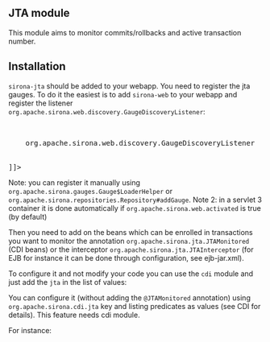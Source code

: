 <!---
Licensed to the Apache Software Foundation (ASF) under one
or more contributor license agreements.  See the NOTICE file
distributed with this work for additional information
regarding copyright ownership.  The ASF licenses this file
to you under the Apache License, Version 2.0 (the
"License"); you may not use this file except in compliance
with the License.  You may obtain a copy of the License at

  http://www.apache.org/licenses/LICENSE-2.0

Unless required by applicable law or agreed to in writing,
software distributed under the License is distributed on an
"AS IS" BASIS, WITHOUT WARRANTIES OR CONDITIONS OF ANY
KIND, either express or implied.  See the License for the
specific language governing permissions and limitations
under the License.
-->
## JTA module

This module aims to monitor commits/rollbacks and active transaction number.

## Installation

`sirona-jta` should be added to your webapp. You need to register the jta gauges. To do it the easiest is
to add `sirona-web` to your webapp and register the listener `org.apache.sirona.web.discovery.GaugeDiscoveryListener`:

<pre class="prettyprint linenums"><![CDATA[
<web-app xmlns="http://java.sun.com/xml/ns/javaee"
         xmlns:xsi="http://www.w3.org/2001/XMLSchema-instance"
         xsi:schemaLocation="http://java.sun.com/xml/ns/javaee http://java.sun.com/xml/ns/javaee/web-app_2_5.xsd"
         version="2.5">
  <listener>
    <listener-class>org.apache.sirona.web.discovery.GaugeDiscoveryListener</listener-class>
  </listener>
</web-app>
]]></pre>

Note: you can register it manually using `org.apache.sirona.gauges.Gauge$LoaderHelper` or `org.apache.sirona.repositories.Repository#addGauge`.
Note 2: in a servlet 3 container it is done automatically if `org.apache.sirona.web.activated` is true (by default)

Then you need to add on the beans which can be enrolled in transactions you want to monitor the annotation
`org.apache.sirona.jta.JTAMonitored` (CDI beans) or the interceptor `org.apache.sirona.jta.JTAInterceptor`
(for EJB for instance it can be done through configuration, see ejb-jar.xml).

To configure it and not modify your code you can use the `cdi` module and just add the `jta` in the list of values:

You can configure it (without adding the `@JTAMonitored` annotation) using `org.apache.sirona.cdi.jta` key
and listing predicates as values (see CDI for details). This feature needs cdi module.

For instance:

<pre class="prettyprint linenums"><![CDATA[
org.apache.sirona.cdi.jta = prefix:org.superbiz.MyService,regex:.*Bean
]]></pre>
